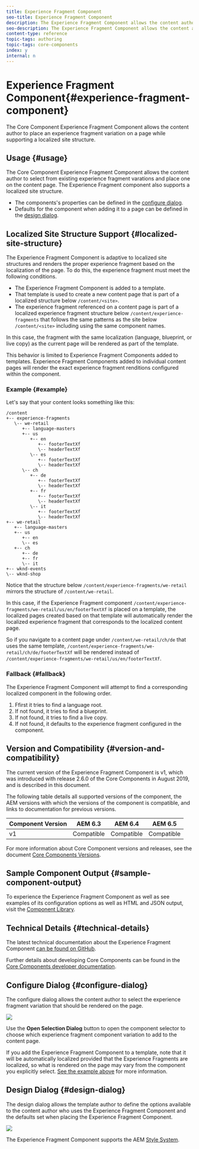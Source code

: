 ```yaml
---
title: Experience Fragment Component
seo-title: Experience Fragment Component
description: The Experience Fragment Component allows the content author to add an experience fragment variation to a page.
seo-description: The Experience Fragment Component allows the content author to add an experience fragment variation to a page.
content-type: reference
topic-tags: authoring
topic-tags: core-components
index: y
internal: n
---
```

# Experience Fragment Component{#experience-fragment-component}

The Core Component Experience Fragment Component allows the content author to place an experience fragment variation on a page while supporting a localized site structure.

## Usage {#usage}

The Core Component Experience Fragment Component allows the content author to select from existing experience fragment varations and place one on the content page. The Experience Fragment component also supports a localized site structure.

* The components's properties can be defined in the [configure dialog](#configure-dialog).
* Defaults for the component when adding it to a page can be defined in the [design dialog](#design-dialog).

## Localized Site Structure Support {#localized-site-structure}

The Experience Fragment Component is adaptive to localized site structures and renders the proper experience fragment based on the localization of the page. To do this, the experience fragment must meet the following conditions.

* The Experience Fragment Component is added to a template.
* That template is used to create a new content page that is part of a localized structure below `/content/<site>`.
* The experience fragment referenced on a content page is part of a localized experience fragment structure below `/content/experience-fragments` that follows the same patterns as the site below `/content/<site>` including using the same component names.

In this case, the fragment with the same localization (language, blueprint, or live copy) as the current page will be rendered as part of the template.

This behavior is limited to Experience Fragment Components added to templates. Experience Fragment Components added to individual content pages will render the exact experience fragment renditions configured within the component.

### Example {#example}

Let's say that your content looks something like this:

```
/content
+-- experience-fragments
   \-- we-retail
      +-- language-masters
      +-- us
         +-- en
            +-- footerTextXf
            \-- headerTextXf
         \-- es
            +-- footerTextXf
            \-- headerTextXf
      \-- ch
         +-- de
            +-- footerTextXf
            \-- headerTextXf
         +-- fr
            +-- footerTextXf
            \-- headerTextXf
         \-- it
            +-- footerTextXf
            \-- headerTextXf
+-- we-retail
   +-- language-masters
   +-- us
      +-- en
      \-- es
   +-- ch
      +-- de
      +-- fr
      \-- it
+-- wknd-events
\-- wknd-shop
```

Notice that the structure below `/content/experience-fragments/we-retail` mirrors the structure of `/content/we-retail`.

In this case, if the Experience Fragment component `/content/experience-fragments/we-retail/us/en/footerTextXf` is placed on a template, the localized pages created based on that template will automatically render the localized experience fragment that corresponds to the localized content page.

So if you navigate to a content page under `/content/we-retail/ch/de` that uses the same template, `/content/experience-fragments/we-retail/ch/de/footerTextXf` will be rendered instead of `/content/experience-fragments/we-retail/us/en/footerTextXf`.

### Fallback {#fallback}

The Experience Fragment Component will attempt to find a corresponding localized component in the following order.

1. Ffirst it tries to find a language root.
1. If not found, it tries to find a blueprint.
1. If not found, it tries to find a live copy.
1. If not found, it defaults to the experience fragment configured in the component.

## Version and Compatibility {#version-and-compatibility}

The current version of the Experience Fragment Component is v1, which was introduced with release 2.6.0 of the Core Components in August 2019, and is described in this document.

The following table details all supported versions of the component, the AEM versions with which the versions of the component is compatible, and links to documentation for previous versions.

|Component Version|AEM 6.3|AEM 6.4|AEM 6.5|
|--- |--- |--- |---|
|v1|Compatible|Compatible|Compatible|

For more information about Core Component versions and releases, see the document [Core Components Versions](versions.md).

## Sample Component Output {#sample-component-output}

To experience the Experience Fragment Component as well as see examples of its configuration options as well as HTML and JSON output, visit the [Component Library](http://opensource.adobe.com/aem-core-wcm-components/library/experience-fragment.html).

## Technical Details {#technical-details}

The latest technical documentation about the Experience Fragment Component [can be found on GitHub](https://github.com/adobe/aem-core-wcm-components/tree/master/content/src/content/jcr_root/apps/core/wcm/components/experience-fragment/v1/experience-fragment).

Further details about developing Core Components can be found in the [Core Components developer documentation](developing.md).

## Configure Dialog {#configure-dialog}

The configure dialog allows the content author to select the experience fragment variation that should be rendered on the page.

![](assets/screen-shot-2019-08-23-10.49.21.png)

Use the **Open Selection Dialog** button to open the component selector to choose which experience fragment component variation to add to the content page.

If you add the Experience Fragment Component to a template, note that it will be automatically localized provided that the Experience Fragments are localized, so what is rendered on the page may vary from the component you explicitly select. [See the example above](#example) for more information.

## Design Dialog {#design-dialog}

The design dialog allows the template author to define the options available to the content author who uses the Experience Fragment Component and the defaults set when placing the Experience Fragment Component.

![](assets/screen-shot-2019-08-23-10.48.36.png)

The Experience Fragment Component supports the AEM [Style System](authoring.md#component-styling).
